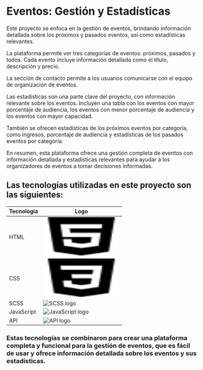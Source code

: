 # Eventos: Gestión y Estadísticas

Este proyecto se enfoca en la gestión de eventos, brindando información detallada sobre los próximos y pasados eventos, así como estadísticas relevantes.

La plataforma permite ver tres categorías de eventos: próximos, pasados y todos. Cada evento incluye información detallada como el título, descripción y precio.

La sección de contacto permite a los usuarios comunicarse con el equipo de organización de eventos.

Las estadísticas son una parte clave del proyecto, con información relevante sobre los eventos. Incluyen una tabla con los eventos con mayor porcentaje de audiencia, los eventos con menor porcentaje de audiencia y los eventos con mayor capacidad.

También se ofrecen estadísticas de los próximos eventos por categoría, como ingresos, porcentaje de audiencia y estadísticas de los pasados eventos por categoría.

En resumen, esta plataforma ofrece una gestión completa de eventos con información detallada y estadísticas relevantes para ayudar a los organizadores de eventos a tomar decisiones informadas.

## Las tecnologías utilizadas en este proyecto son las siguientes:

| Tecnología | Logo |
|------------|------|
| HTML       | <img src="./img/html5.svg" alt="HTML logo" width="200" height="100"> |
| CSS        | <img src="./img/css3.svg" alt="CSS logo" width="200" height="100"> |
| SCSS       | <img src="./img/sass.svg.svg" alt="SCSS logo" width="200" height="100"> |
| JavaScript | <img src="./img/javascript.svg.svg" alt="JavaScript logo" width="200" height="100"> |
| API        | <img src="./img/swagger.svg.svg" alt="API logo" width="200" height="100"> |

### Estas tecnologías se combinaron para crear una plataforma completa y funcional para la gestión de eventos, que es fácil de usar y ofrece información detallada sobre los eventos y sus estadísticas.

